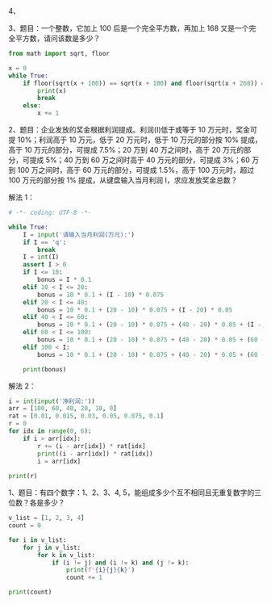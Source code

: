 
4、  


3、题目：一个整数，它加上 100 后是一个完全平方数，再加上 168 又是一个完全平方数，请问该数是多少？

```python 
from math import sqrt, floor

x = 0
while True:
    if floor(sqrt(x + 100)) == sqrt(x + 100) and floor(sqrt(x + 268)) == sqrt(x + 268):
        print(x)
        break
    else:
        x += 1
```

2、题目：企业发放的奖金根据利润提成。利润(I)低于或等于 10 万元时，奖金可提 10%；利润高于 10 万元，低于 20 万元时，低于 10 万元的部分按 10% 提成，高于 10 万元的部分，可提成 7.5%；20 万到 40 万之间时，高于 20 万元的部分，可提成 5%；40 万到 60 万之间时高于 40 万元的部分，可提成 3%；60 万到 100 万之间时，高于 60 万元的部分，可提成 1.5%，高于 100 万元时，超过 100 万元的部分按 1% 提成，从键盘输入当月利润 I，求应发放奖金总数？

解法 1：  
```python 
# -*- coding: UTF-8 -*-

while True:
    I = input('请输入当月利润(万元):')
    if I == 'q':
        break
    I = int(I)
    assert I > 0
    if I <= 10:
        bonus = I * 0.1
    elif 10 < I <= 20:
        bonus = 10 * 0.1 + (I - 10) * 0.075
    elif 20 < I <= 40:
        bonus = 10 * 0.1 + (20 - 10) * 0.075 + (I - 20) * 0.05
    elif 40 < I <= 60:
        bonus = 10 * 0.1 + (20 - 10) * 0.075 + (40 - 20) * 0.05 + (I - 40) * 0.03
    elif 60 < I <= 100:
        bonus = 10 * 0.1 + (20 - 10) * 0.075 + (40 - 20) * 0.05 + (60 - 40) * 0.03 + (I - 60) * 0.015
    elif 100 < I:
        bonus = 10 * 0.1 + (20 - 10) * 0.075 + (40 - 20) * 0.05 + (60 - 40) * 0.03 + (100 - 60) * 0.015 + (I - 100) * 0.01

    print(bonus)
```

解法 2：  
```python 
i = int(input('净利润:'))
arr = [100, 60, 40, 20, 10, 0]
rat = [0.01, 0.015, 0.03, 0.05, 0.075, 0.1]
r = 0
for idx in range(0, 6):
    if i > arr[idx]:
        r += (i - arr[idx]) * rat[idx]
        print((i - arr[idx]) * rat[idx])
        i = arr[idx]
        
print(r)
```


1、题目：有四个数字：1、2、3、4, 5，能组成多少个互不相同且无重复数字的三位数？各是多少？

```python
v_list = [1, 2, 3, 4]
count = 0

for i in v_list:
    for j in v_list:
        for k in v_list:
            if (i != j) and (i != k) and (j != k):
                print(f'{i}{j}{k}')
                count += 1

print(count)
```
